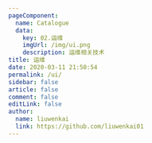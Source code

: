 ```yaml
---
pageComponent:
  name: Catalogue
  data:
    key: 02.运维
    imgUrl: /img/ui.png
    description: 运维相关技术
title: 运维
date: 2020-03-11 21:50:54
permalink: /ui/
sidebar: false
article: false
comment: false
editLink: false
author:
  name: liuwenkai
  link: https://github.com/liuwenkai01
---
```

